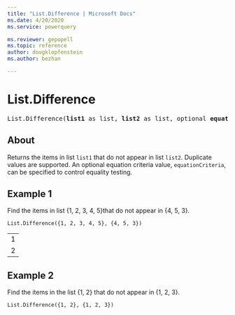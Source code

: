 ```yaml
---
title: "List.Difference | Microsoft Docs"
ms.date: 4/20/2020
ms.service: powerquery

ms.reviewer: gepopell
ms.topic: reference
author: dougklopfenstein
ms.author: bezhan

---
```

# List.Difference

<pre>
List.Difference(<b>list1</b> as list, <b>list2</b> as list, optional <b>equationCriteria</b> as any) as list
</pre>
  
## About  
Returns the items in list `list1` that do not appear in list `list2`. Duplicate values are supported. An optional equation criteria value, `equationCriteria`, can be specified to control equality testing. 

## Example 1
Find the items in list {1, 2, 3, 4, 5}that do not appear in {4, 5, 3}.

```powerquery-m
List.Difference({1, 2, 3, 4, 5}, {4, 5, 3})
```

<table> <tr><td>1</td></tr> <tr><td>2</td></tr> </table>

## Example 2
Find the items in the list {1, 2} that do not appear in {1, 2, 3}.

```powerquery-m
List.Difference({1, 2}, {1, 2, 3})
```

<table> </table>
